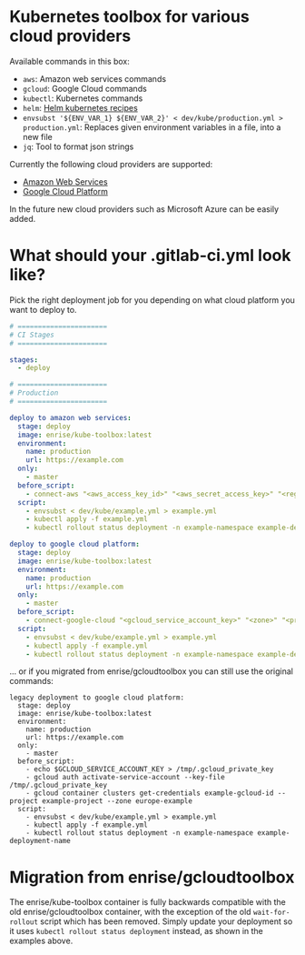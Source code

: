 # Kubernetes toolbox for various cloud providers

Available commands in this box:

- `aws`: Amazon web services commands
- `gcloud`: Google Cloud commands
- `kubectl`: Kubernetes commands
- `helm`: [Helm kubernetes recipes](https://github.com/helm/helm)
- `envsubst '${ENV_VAR_1} ${ENV_VAR_2}' < dev/kube/production.yml > production.yml`: Replaces given environment variables in a file, into a new file
- `jq`: Tool to format json strings

Currently the following cloud providers are supported:
- [Amazon Web Services](https://aws.amazon.com/)
- [Google Cloud Platform](https://cloud.google.com/)

In the future new cloud providers such as Microsoft Azure can be easily added.

# What should your .gitlab-ci.yml look like?

Pick the right deployment job for you depending on what cloud platform you want to deploy to.

```yml
# ======================
# CI Stages
# ======================

stages:
  - deploy

# ======================
# Production
# ======================

deploy to amazon web services:
  stage: deploy
  image: enrise/kube-toolbox:latest
  environment:
    name: production
    url: https://example.com
  only:
    - master
  before_script:
    - connect-aws "<aws_access_key_id>" "<aws_secret_access_key>" "<region>" "<cluster_name>"
  script:
    - envsubst < dev/kube/example.yml > example.yml
    - kubectl apply -f example.yml
    - kubectl rollout status deployment -n example-namespace example-deployment-name

deploy to google cloud platform:
  stage: deploy
  image: enrise/kube-toolbox:latest
  environment:
    name: production
    url: https://example.com
  only:
    - master
  before_script:
    - connect-google-cloud "<gcloud_service_account_key>" "<zone>" "<project>" "<cluster_name>"
  script:
    - envsubst < dev/kube/example.yml > example.yml
    - kubectl apply -f example.yml
    - kubectl rollout status deployment -n example-namespace example-deployment-name
```

... or if you migrated from enrise/gcloudtoolbox you can still use the original commands:

```
legacy deployment to google cloud platform:
  stage: deploy
  image: enrise/kube-toolbox:latest
  environment:
    name: production
    url: https://example.com
  only:
    - master
  before_script:
    - echo $GCLOUD_SERVICE_ACCOUNT_KEY > /tmp/.gcloud_private_key
    - gcloud auth activate-service-account --key-file /tmp/.gcloud_private_key
    - gcloud container clusters get-credentials example-gcloud-id --project example-project --zone europe-example
  script:
    - envsubst < dev/kube/example.yml > example.yml
    - kubectl apply -f example.yml
    - kubectl rollout status deployment -n example-namespace example-deployment-name
```

# Migration from enrise/gcloudtoolbox

The enrise/kube-toolbox container is fully backwards compatible with the old enrise/gcloudtoolbox container, with the
exception of the old `wait-for-rollout` script which has been removed. Simply update your deployment so it uses
`kubectl rollout status deployment` instead, as shown in the examples above.
